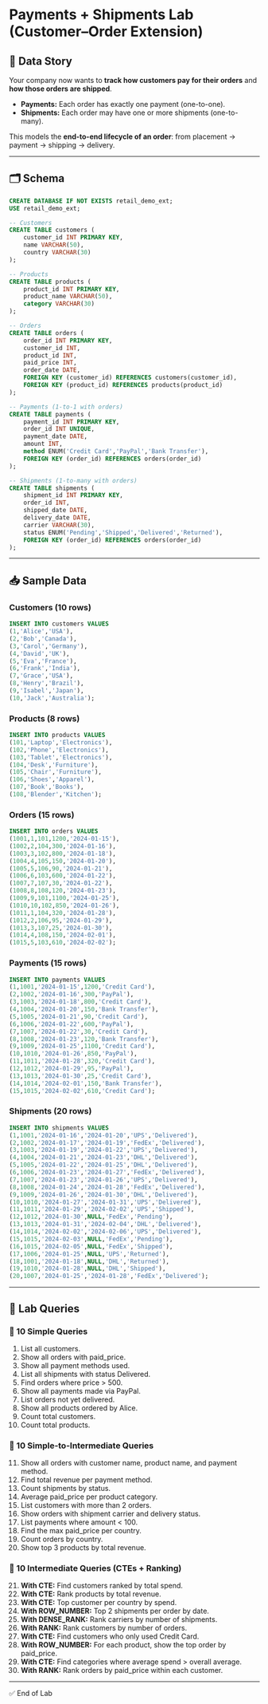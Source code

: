 # Payments + Shipments Lab (Customer–Order Extension)

## 📖 Data Story
Your company now wants to **track how customers pay for their orders** and **how those orders are shipped**.

- **Payments:** Each order has exactly one payment (one-to-one).  
- **Shipments:** Each order may have one or more shipments (one-to-many).  

This models the **end-to-end lifecycle of an order**: from placement → payment → shipping → delivery.

---

## 🗂️ Schema

```sql
CREATE DATABASE IF NOT EXISTS retail_demo_ext;
USE retail_demo_ext;

-- Customers
CREATE TABLE customers (
    customer_id INT PRIMARY KEY,
    name VARCHAR(50),
    country VARCHAR(30)
);

-- Products
CREATE TABLE products (
    product_id INT PRIMARY KEY,
    product_name VARCHAR(50),
    category VARCHAR(30)
);

-- Orders
CREATE TABLE orders (
    order_id INT PRIMARY KEY,
    customer_id INT,
    product_id INT,
    paid_price INT,
    order_date DATE,
    FOREIGN KEY (customer_id) REFERENCES customers(customer_id),
    FOREIGN KEY (product_id) REFERENCES products(product_id)
);

-- Payments (1-to-1 with orders)
CREATE TABLE payments (
    payment_id INT PRIMARY KEY,
    order_id INT UNIQUE,
    payment_date DATE,
    amount INT,
    method ENUM('Credit Card','PayPal','Bank Transfer'),
    FOREIGN KEY (order_id) REFERENCES orders(order_id)
);

-- Shipments (1-to-many with orders)
CREATE TABLE shipments (
    shipment_id INT PRIMARY KEY,
    order_id INT,
    shipped_date DATE,
    delivery_date DATE,
    carrier VARCHAR(30),
    status ENUM('Pending','Shipped','Delivered','Returned'),
    FOREIGN KEY (order_id) REFERENCES orders(order_id)
);
```

---

## 📥 Sample Data

### Customers (10 rows)
```sql
INSERT INTO customers VALUES
(1,'Alice','USA'),
(2,'Bob','Canada'),
(3,'Carol','Germany'),
(4,'David','UK'),
(5,'Eva','France'),
(6,'Frank','India'),
(7,'Grace','USA'),
(8,'Henry','Brazil'),
(9,'Isabel','Japan'),
(10,'Jack','Australia');
```

### Products (8 rows)
```sql
INSERT INTO products VALUES
(101,'Laptop','Electronics'),
(102,'Phone','Electronics'),
(103,'Tablet','Electronics'),
(104,'Desk','Furniture'),
(105,'Chair','Furniture'),
(106,'Shoes','Apparel'),
(107,'Book','Books'),
(108,'Blender','Kitchen');
```

### Orders (15 rows)
```sql
INSERT INTO orders VALUES
(1001,1,101,1200,'2024-01-15'),
(1002,2,104,300,'2024-01-16'),
(1003,3,102,800,'2024-01-18'),
(1004,4,105,150,'2024-01-20'),
(1005,5,106,90,'2024-01-21'),
(1006,6,103,600,'2024-01-22'),
(1007,7,107,30,'2024-01-22'),
(1008,8,108,120,'2024-01-23'),
(1009,9,101,1100,'2024-01-25'),
(1010,10,102,850,'2024-01-26'),
(1011,1,104,320,'2024-01-28'),
(1012,2,106,95,'2024-01-29'),
(1013,3,107,25,'2024-01-30'),
(1014,4,108,150,'2024-02-01'),
(1015,5,103,610,'2024-02-02');
```

### Payments (15 rows)
```sql
INSERT INTO payments VALUES
(1,1001,'2024-01-15',1200,'Credit Card'),
(2,1002,'2024-01-16',300,'PayPal'),
(3,1003,'2024-01-18',800,'Credit Card'),
(4,1004,'2024-01-20',150,'Bank Transfer'),
(5,1005,'2024-01-21',90,'Credit Card'),
(6,1006,'2024-01-22',600,'PayPal'),
(7,1007,'2024-01-22',30,'Credit Card'),
(8,1008,'2024-01-23',120,'Bank Transfer'),
(9,1009,'2024-01-25',1100,'Credit Card'),
(10,1010,'2024-01-26',850,'PayPal'),
(11,1011,'2024-01-28',320,'Credit Card'),
(12,1012,'2024-01-29',95,'PayPal'),
(13,1013,'2024-01-30',25,'Credit Card'),
(14,1014,'2024-02-01',150,'Bank Transfer'),
(15,1015,'2024-02-02',610,'Credit Card');
```

### Shipments (20 rows)
```sql
INSERT INTO shipments VALUES
(1,1001,'2024-01-16','2024-01-20','UPS','Delivered'),
(2,1002,'2024-01-17','2024-01-19','FedEx','Delivered'),
(3,1003,'2024-01-19','2024-01-22','UPS','Delivered'),
(4,1004,'2024-01-21','2024-01-23','DHL','Delivered'),
(5,1005,'2024-01-22','2024-01-25','DHL','Delivered'),
(6,1006,'2024-01-23','2024-01-27','FedEx','Delivered'),
(7,1007,'2024-01-23','2024-01-26','UPS','Delivered'),
(8,1008,'2024-01-24','2024-01-28','FedEx','Delivered'),
(9,1009,'2024-01-26','2024-01-30','DHL','Delivered'),
(10,1010,'2024-01-27','2024-01-31','UPS','Delivered'),
(11,1011,'2024-01-29','2024-02-02','UPS','Shipped'),
(12,1012,'2024-01-30',NULL,'FedEx','Pending'),
(13,1013,'2024-01-31','2024-02-04','DHL','Delivered'),
(14,1014,'2024-02-02','2024-02-06','UPS','Delivered'),
(15,1015,'2024-02-03',NULL,'FedEx','Pending'),
(16,1015,'2024-02-05',NULL,'FedEx','Shipped'),
(17,1006,'2024-01-25',NULL,'UPS','Returned'),
(18,1001,'2024-01-18',NULL,'DHL','Returned'),
(19,1010,'2024-01-28',NULL,'DHL','Shipped'),
(20,1007,'2024-01-25','2024-01-28','FedEx','Delivered');
```

---

## 📝 Lab Queries

### 🔹 10 Simple Queries
1. List all customers.  
2. Show all orders with paid_price.  
3. Show all payment methods used.  
4. List all shipments with status Delivered.  
5. Find orders where price > 500.  
6. Show all payments made via PayPal.  
7. List orders not yet delivered.  
8. Show all products ordered by Alice.  
9. Count total customers.  
10. Count total products.  

### 🔹 10 Simple-to-Intermediate Queries
11. Show all orders with customer name, product name, and payment method.  
12. Find total revenue per payment method.  
13. Count shipments by status.  
14. Average paid_price per product category.  
15. List customers with more than 2 orders.  
16. Show orders with shipment carrier and delivery status.  
17. List payments where amount < 100.  
18. Find the max paid_price per country.  
19. Count orders by country.  
20. Show top 3 products by total revenue.  

### 🔹 10 Intermediate Queries (CTEs + Ranking)
21. **With CTE:** Find customers ranked by total spend.  
22. **With CTE:** Rank products by total revenue.  
23. **With CTE:** Top customer per country by spend.  
24. **With ROW_NUMBER:** Top 2 shipments per order by date.  
25. **With DENSE_RANK:** Rank carriers by number of shipments.  
26. **With RANK:** Rank customers by number of orders.  
27. **With CTE:** Find customers who only used Credit Card.  
28. **With ROW_NUMBER:** For each product, show the top order by paid_price.  
29. **With CTE:** Find categories where average spend > overall average.  
30. **With RANK:** Rank orders by paid_price within each customer.  

---

✅ End of Lab
